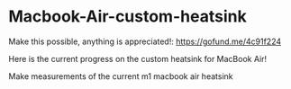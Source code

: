 # Macbook-Air-custom-heatsink
Make this possible, anything is appreciated!: https://gofund.me/4c91f224

Here is the current progress on the custom heatsink for MacBook Air! 

Make measurements of the current m1 macbook air heatsink 
